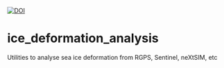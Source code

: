[![DOI](https://zenodo.org/badge/817801240.svg)](https://zenodo.org/doi/10.5281/zenodo.13301868)

# ice_deformation_analysis
Utilities to analyse sea ice deformation from RGPS, Sentinel, neXtSIM, etc
